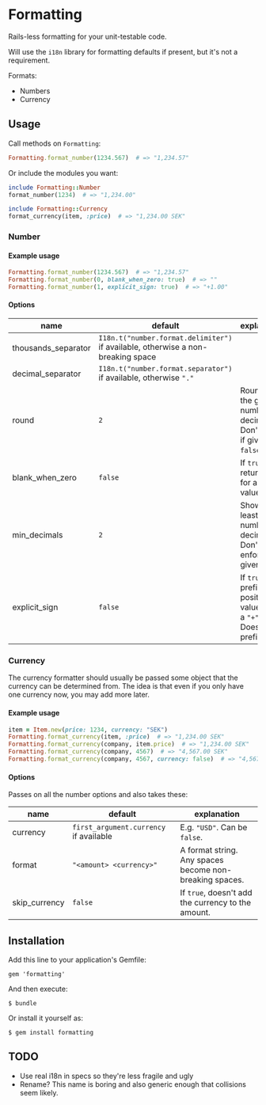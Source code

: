# Formatting

Rails-less formatting for your unit-testable code.

Will use the `i18n` library for formatting defaults if present, but it's not a requirement.

Formats:
  * Numbers
  * Currency


## Usage

Call methods on `Formatting`:

``` ruby
Formatting.format_number(1234.567)  # => "1,234.57"
```

Or include the modules you want:

``` ruby
include Formatting::Number
format_number(1234)  # => "1,234.00"

include Formatting::Currency
format_currency(item, :price)  # => "1,234.00 SEK"
```


### Number

#### Example usage

``` ruby
Formatting.format_number(1234.567)  # => "1,234.57"
Formatting.format_number(0, blank_when_zero: true)  # => ""
Formatting.format_number(1, explicit_sign: true)  # => "+1.00"
```

#### Options

name                | default                                                                          | explanation
--------------------|----------------------------------------------------------------------------------|------------
thousands_separator | `I18n.t("number.format.delimiter")` if available, otherwise a non-breaking space |
decimal_separator   | `I18n.t("number.format.separator")` if available, otherwise `"."`                |
round               | `2`                                                                              | Round to the given number of decimals. Don't round if given `false`.
blank_when_zero     | `false`                                                                          | If `true`, returns `""` for a zero value.
min_decimals        | `2`                                                                              | Show at least that number of decimals. Don't enforce if given `false`.
explicit_sign       | `false`                                                                          | If `true`, prefixes positive values with a `"+"`. Doesn't prefix `0`.


### Currency

The currency formatter should usually be passed some object that
the currency can be determined from. The idea is that even if you
only have one currency now, you may add more later.

#### Example usage

``` ruby
item = Item.new(price: 1234, currency: "SEK")
Formatting.format_currency(item, :price)  # => "1,234.00 SEK"
Formatting.format_currency(company, item.price)  # => "1,234.00 SEK"
Formatting.format_currency(company, 4567)  # => "4,567.00 SEK"
Formatting.format_currency(company, 4567, currency: false)  # => "4,567.00"
```

#### Options

Passes on all the number options and also takes these:

name            | default                                | explanation
----------------|----------------------------------------|------------
currency        | `first_argument.currency` if available | E.g. `"USD"`. Can be `false`.
format          | `"<amount> <currency>"`                | A format string. Any spaces become non-breaking spaces.
skip_currency   | `false`                                | If `true`, doesn't add the currency to the amount.


## Installation

Add this line to your application's Gemfile:

    gem 'formatting'

And then execute:

    $ bundle

Or install it yourself as:

    $ gem install formatting


## TODO

* Use real i18n in specs so they're less fragile and ugly
* Rename? This name is boring and also generic enough that collisions seem likely.
